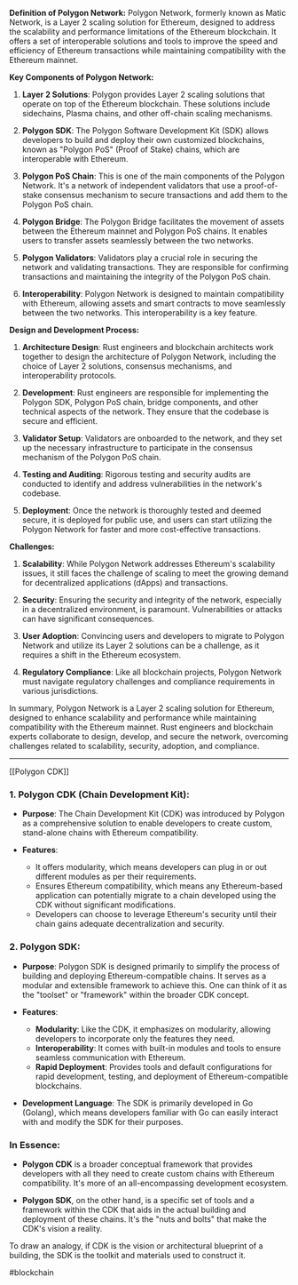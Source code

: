 **Definition of Polygon Network:** Polygon Network, formerly known as Matic Network, is a Layer 2 scaling solution for Ethereum, designed to address the scalability and performance limitations of the Ethereum blockchain. It offers a set of interoperable solutions and tools to improve the speed and efficiency of Ethereum transactions while maintaining compatibility with the Ethereum mainnet.

**Key Components of Polygon Network:**

1. **Layer 2 Solutions**: Polygon provides Layer 2 scaling solutions that operate on top of the Ethereum blockchain. These solutions include sidechains, Plasma chains, and other off-chain scaling mechanisms.
    
2. **Polygon SDK**: The Polygon Software Development Kit (SDK) allows developers to build and deploy their own customized blockchains, known as "Polygon PoS" (Proof of Stake) chains, which are interoperable with Ethereum.
    
3. **Polygon PoS Chain**: This is one of the main components of the Polygon Network. It's a network of independent validators that use a proof-of-stake consensus mechanism to secure transactions and add them to the Polygon PoS chain.
    
4. **Polygon Bridge**: The Polygon Bridge facilitates the movement of assets between the Ethereum mainnet and Polygon PoS chains. It enables users to transfer assets seamlessly between the two networks.
    
5. **Polygon Validators**: Validators play a crucial role in securing the network and validating transactions. They are responsible for confirming transactions and maintaining the integrity of the Polygon PoS chain.
    
6. **Interoperability**: Polygon Network is designed to maintain compatibility with Ethereum, allowing assets and smart contracts to move seamlessly between the two networks. This interoperability is a key feature.
    

**Design and Development Process:**

1. **Architecture Design**: Rust engineers and blockchain architects work together to design the architecture of Polygon Network, including the choice of Layer 2 solutions, consensus mechanisms, and interoperability protocols.
    
2. **Development**: Rust engineers are responsible for implementing the Polygon SDK, Polygon PoS chain, bridge components, and other technical aspects of the network. They ensure that the codebase is secure and efficient.
    
3. **Validator Setup**: Validators are onboarded to the network, and they set up the necessary infrastructure to participate in the consensus mechanism of the Polygon PoS chain.
    
4. **Testing and Auditing**: Rigorous testing and security audits are conducted to identify and address vulnerabilities in the network's codebase.
    
5. **Deployment**: Once the network is thoroughly tested and deemed secure, it is deployed for public use, and users can start utilizing the Polygon Network for faster and more cost-effective transactions.
    

**Challenges:**

1. **Scalability**: While Polygon Network addresses Ethereum's scalability issues, it still faces the challenge of scaling to meet the growing demand for decentralized applications (dApps) and transactions.
    
2. **Security**: Ensuring the security and integrity of the network, especially in a decentralized environment, is paramount. Vulnerabilities or attacks can have significant consequences.
    
3. **User Adoption**: Convincing users and developers to migrate to Polygon Network and utilize its Layer 2 solutions can be a challenge, as it requires a shift in the Ethereum ecosystem.
    
4. **Regulatory Compliance**: Like all blockchain projects, Polygon Network must navigate regulatory challenges and compliance requirements in various jurisdictions.
    

In summary, Polygon Network is a Layer 2 scaling solution for Ethereum, designed to enhance scalability and performance while maintaining compatibility with the Ethereum mainnet. Rust engineers and blockchain experts collaborate to design, develop, and secure the network, overcoming challenges related to scalability, security, adoption, and compliance.

---

[[Polygon CDK]]

### 1. **Polygon CDK (Chain Development Kit)**:

- **Purpose**: The Chain Development Kit (CDK) was introduced by Polygon as a comprehensive solution to enable developers to create custom, stand-alone chains with Ethereum compatibility.
    
- **Features**:
    
    - It offers modularity, which means developers can plug in or out different modules as per their requirements.
    - Ensures Ethereum compatibility, which means any Ethereum-based application can potentially migrate to a chain developed using the CDK without significant modifications.
    - Developers can choose to leverage Ethereum's security until their chain gains adequate decentralization and security.

### 2. **Polygon SDK**:

- **Purpose**: Polygon SDK is designed primarily to simplify the process of building and deploying Ethereum-compatible chains. It serves as a modular and extensible framework to achieve this. One can think of it as the "toolset" or "framework" within the broader CDK concept.
    
- **Features**:
    
    - **Modularity**: Like the CDK, it emphasizes on modularity, allowing developers to incorporate only the features they need.
    - **Interoperability**: It comes with built-in modules and tools to ensure seamless communication with Ethereum.
    - **Rapid Deployment**: Provides tools and default configurations for rapid development, testing, and deployment of Ethereum-compatible blockchains.
- **Development Language**: The SDK is primarily developed in Go (Golang), which means developers familiar with Go can easily interact with and modify the SDK for their purposes.
    

### In Essence:

- **Polygon CDK** is a broader conceptual framework that provides developers with all they need to create custom chains with Ethereum compatibility. It's more of an all-encompassing development ecosystem.
    
- **Polygon SDK**, on the other hand, is a specific set of tools and a framework within the CDK that aids in the actual building and deployment of these chains. It's the "nuts and bolts" that make the CDK's vision a reality.
    

To draw an analogy, if CDK is the vision or architectural blueprint of a building, the SDK is the toolkit and materials used to construct it.

#blockchain 